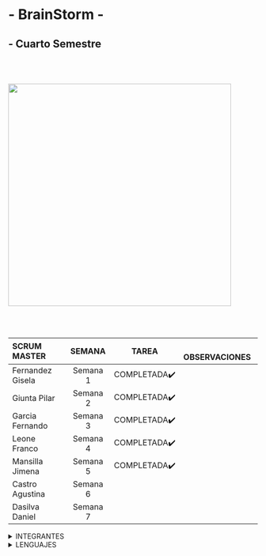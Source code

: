 # - BrainStorm -

## - Cuarto Semestre
</br>

ㅤㅤㅤㅤㅤ
ㅤㅤㅤㅤㅤㅤㅤ<img src="https://github.com/CodeSystem2022/BrainStorm-TercerSemestre/assets/113069344/05c71d0b-876c-4cce-abf7-76f2250003a6>" width="450" height="450" align="center"/>


</br>
</br>

|SCRUM  MASTER    | SEMANA         |    TAREA   |    ㅤOBSERVACIONES               |            
| :---            | :-------:      |:-----:     |         :---                     |               
| Fernandez Gisela | Semana 1      |COMPLETADA✔️|  | 
| Giunta Pilar     | Semana 2      |COMPLETADA✔️|   | 
| Garcia Fernando  | Semana 3      |COMPLETADA✔️|   | 
| Leone Franco     | Semana 4      |COMPLETADA✔️|   | 
| Mansilla Jimena  | Semana 5      |COMPLETADA✔️|   | 
| Castro Agustina  | Semana 6      |       |   |  
| Dasilva Daniel   | Semana 7      |       |   | 
 

<details><summary>INTEGRANTES</summary>
<p>


```ruby
► Castro Agustina   
► Dasilva Daniel      
► Fernandez Gisela
► Garcia Fernando
► Giunta Pilar 
► Leone Franco
► Mansilla Jimena
```



</p>
</details>
<details><summary>LENGUAJES </summary>
<p>
</br>


<img src="https://github.com/CodeSystem2022/BrainStorm-TercerSemestre/assets/113069344/26f1b700-dbd0-483a-a655-78ce8d80f580>" width="130" height="130" align="left"/>
<img src="https://github.com/CodeSystem2022/BrainStorm-TercerSemestre/assets/113069344/e7a7e4a5-7259-4a38-b027-6ffd736af6fc>" width="150" height="150" align="center"/>
<img src="https://github.com/CodeSystem2022/BrainStorm-TercerSemestre/assets/113069344/07686250-aceb-48fa-95d3-0b951565a184>" width="120" height="120" align="center"/>
<img src="https://github.com/CodeSystem2022/BrainStorm-TercerSemestre/assets/113069344/a86cc743-62a6-4a22-b5a8-e028cb6855e6>" width="120" height="120" align="left"/>

</p>
</details>
